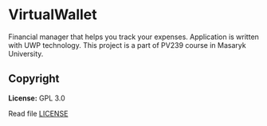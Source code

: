 # VirtualWallet
Financial manager that helps you track your expenses. Application is written with UWP technology. This project is a part of PV239 course in Masaryk University.

## Copyright
<b>License:</b> GPL 3.0

Read file [LICENSE](LICENSE.md)
